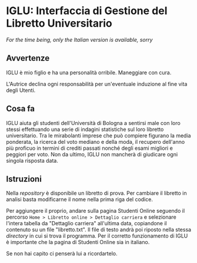 # IGLU: Interfaccia di Gestione del Libretto Universitario
*For the time being, only the Italian version is available, sorry*
## Avvertenze
IGLU è mio figlio e ha una personalità orribile. Maneggiare con cura.

L'Autrice declina ogni responsabilità per un'eventuale induzione al fine vita degli Utenti.
## Cosa fa
IGLU aiuta gli studenti dell'Università di Bologna a sentirsi male con loro stessi effettuando una serie di indagini statistiche sul loro libretto universitario. Tra le mirabolanti imprese che può compiere figurano la media ponderata, la ricerca del voto mediano e della moda, il recupero dell'anno più proficuo in termini di crediti passati nonché degli esami migliori e peggiori per voto. Non da ultimo, IGLU non mancherà di giudicare ogni singola risposta data.
## Istruzioni
Nella *repository* è disponibile un libretto di prova. Per cambiare il libretto in analisi basta modificarne il nome nella prima riga del codice.

Per aggiungere il proprio, andare sulla pagina Studenti Online seguendo il percorso `Home > Libretto online > Dettaglio carriera` e selezionare l'intera tabella da "Dettaglio carriera" all'ultima data, copiandone il contenuto su un file "libretto.txt". Il file di testo andrà poi riposto nella stessa *directory* in cui si trova il programma. Per il corretto funzionamento di IGLU è importante che la pagina di Studenti Online sia in italiano.

Se non hai capito ci penserà lui a ricordartelo.
